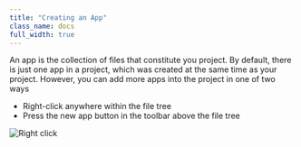 ```yaml
---
title: "Creating an App"
class_name: docs
full_width: true
---
```


An app is the collection of files that constitute you project. By default, there is just one app in a project, which was created at the same time as your project. However, you can add more apps into the project in one of two ways

- Right-click anywhere within the file tree
- Press the new app button in the toolbar above the file tree

![Right click](/img/docs/right-click.png)
